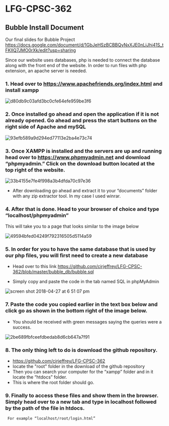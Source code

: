 # LFG-CPSC-362

## Bubble Install Document

Our final slides for Bubble Project
https://docs.google.com/document/d/1GbJeHSzBCBBQyNxXJE0nLiJhj41S_tFKlIQ7JMO0rXk/edit?usp=sharing

Since our website uses databases, php is needed to connect the database along with the front end of the website. In order to run files with php extension, an apache server is needed. 

### 1. Head over to https://www.apachefriends.org/index.html and install xampp

![d80db9c03afd3bc0cfe64efe959be3f6](https://user-images.githubusercontent.com/31262157/39280409-29f662f0-48b4-11e8-8b26-0e1b52fd9f32.png)


### 2. Once installed go ahead and open the application if it is not already opened. Go ahead and press the start buttons on the right side of Apache and mySQL

![93efb589a9d294ed77113e2ba4e73c74](https://user-images.githubusercontent.com/31262157/39280430-40f63c28-48b4-11e8-9c58-34f54eed9546.png)

### 3. Once XAMPP is installed and the servers are up and running head over to https://www.phpmyadmin.net and download “phpmyadmin.” Click on the download button located at the top right of the website.

![33b4155e7fe4f998a3b4dfda70c97e36](https://user-images.githubusercontent.com/31262157/39280441-4e19fc50-48b4-11e8-85fa-ad506b57998f.png)

- After downloading go ahead and extract it to your “documents” folder with any zip extractor tool. In my case I used winrar.


### 4. After that is done. Head to your browser of choice and type “localhost/phpmyadmin” 
This will take you to a page that looks similar to the image below

![49594bfed04249f792316505d5114a59](https://user-images.githubusercontent.com/31262157/39280508-a61419ea-48b4-11e8-86f9-efb450970566.png)

### 5. In order for you to have the same database that is used by our php files, you will first need to create a new database
- Head over to this link https://github.com/cirjeffrey/LFG-CPSC-362/blob/master/bubble_db/bubble.sql

- Simply copy and paste the code in the tab named SQL in phpMyAdmin

![screen shot 2018-04-27 at 6 51 07 pm](https://user-images.githubusercontent.com/31262157/39390646-66172e4c-4a4c-11e8-92a4-e24262965395.png)

### 7. Paste the code you copied earlier in the text box below and click go as shown in the bottom right of the image below.
- You should be received with green messages saying the queries were a success.

![2be689fbfceefdbedab8d6cb647a7f91](https://user-images.githubusercontent.com/31262157/39280621-4145bfc2-48b5-11e8-9a6d-588d95fee8eb.png)



### 8. The only thing left to do is download the github repository.
- https://github.com/cirjeffrey/LFG-CPSC-362
- locate the "root" folder in the download of the github repository
- Then you can search your computer for the “xampp” folder and in it locate the “htdocs” folder.
- This is where the root folder should go. 

### 9. Finally to access these files and show them in the browser. Simply head over to a new tab and type in localhost followed by the path of the file in htdocs.
     For example “localhost/root/login.html”

